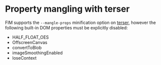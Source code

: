 # Property mangling with terser

FIM supports the `--mangle-props` minification option on [terser](https://github.com/terser/terser), however the
following built-in DOM properties must be explicitly disabled:

- HALF_FLOAT_OES
- OffscreenCanvas
- convertToBlob
- imageSmoothingEnabled
- loseContext
